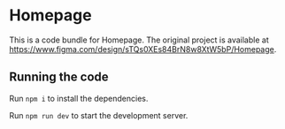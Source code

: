 
  # Homepage

  This is a code bundle for Homepage. The original project is available at https://www.figma.com/design/sTQs0XEs84BrN8w8XtW5bP/Homepage.

  ## Running the code

  Run `npm i` to install the dependencies.

  Run `npm run dev` to start the development server.
  